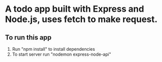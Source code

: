 # A todo app built with Express and Node.js, uses fetch to make request.

## To run this app
1. Run "npm install" to install dependencies
2. To start server run "nodemon express-node-api"
